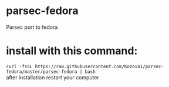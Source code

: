 # parsec-fedora
Parsec port to fedora  
# install with this command:
`curl -fsSL https://raw.githubusercontent.com/Kozova1/parsec-fedora/master/parsec-fedora | bash`  
after installation restart your computer
